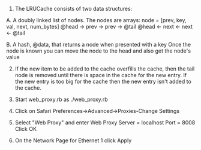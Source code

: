 
1.  The LRUCache consists of two data structures:

A. A doubly linked list of nodes.  The nodes are arrays:
node = [prev, key, val, next, num_bytes]
@head -> prev -> prev -> @tail
@head <- next <- next <- @tail

B. A hash, @data, that returns a node when presented with a key
Once the node is known you can move the node to the head and also get the node's value

2.  If the new item to be added to the cache overfills the cache, then the tail
node is removed until there is space in the cache for the new entry.  If the new
entry is too big for the cache then the new entry isn't added to the cache.


3.  Start web_proxy.rb as
    ./web_proxy.rb

4.  Click on Safari Preferences->Advanced->Proxies-Change Settings

5.  Select "Web Proxy" and enter
    Web Proxy Server = localhost
    Port = 8008
    Click OK

6.  On the Network Page for Ethernet 1 click Apply


